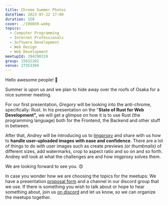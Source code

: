 ```yaml
---
title: Chrome Summer Photos
dateTime: 2023-07-22 17:00
duration: 150
cover: ./196039.webp
topics:
  - Computer Programming
  - Internet Professionals
  - Software Development
  - Web Design
  - Web Development
meetupId: 294290319
group: 15632202
venue: 27553394
---
```


Hello awesome people! 🤩

Summer is upon us and we plan to hide away over the roofs of Osaka for a nice summer meeting.

For our first presentation, *Gregory* will be looking into the anti-chrome, specifically: Rust. In his presentation on the "**State of Rust for Web Development",** we will get a glimpse on how it is to use Rust (the programming language) both for the Frontend, the Backend and other stuff in between.

After that, *Andrey* will be introducing us to [Imgproxy](https://github.com/imgproxy/imgproxy) and share with us how to **handle user-uploaded images with ease and confidence**. There are a lot of things to do with user images such as create previews *(or thumbnails)* of different sizes, add watermarks, crop to aspect ratio and so on and so forth. Andrey will look at what the challenges are and how imgproxy solves them.

We are looking forward to see you. 😍

In case you wonder how we are choosing the topics for the meetups: We have a presentation [proposal form](https://forms.gle/KifJzLSmcXUPxSFk7) and a channel in our discord group that we use. If there is something you wish to talk about or hope to hear something about, join us [on discord](https://owddm.com/discord) and let us know, so we can organize the meetups together.
